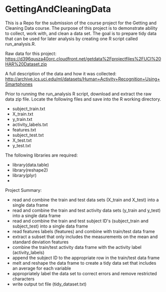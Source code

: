 # GettingAndCleaningData
This is a Repo for the submission of the course project for the Getting and Cleaning Data course.  The purpose of this project is to demonstrate ability to collect, work with, and clean a data set. The goal is to prepare tidy data that can be used for later analysis by creating one R script called run_analysis.R.

Raw data for this project:
  https://d396qusza40orc.cloudfront.net/getdata%2Fprojectfiles%2FUCI%20HAR%20Dataset.zip

A full description of the data and how it was collected:    
  http://archive.ics.uci.edu/ml/datasets/Human+Activity+Recognition+Using+Smartphones

Prior to running the run_analysis R script, download and extract the raw data zip file.  Locate the following files and save into the R working directory.
 - subject_train.txt
 - X_train.txt
 - y_train.txt
 - activity_labels.txt
 - features.txt
 - subject_test.txt
 - X_test.txt
 - y_test.txt

The following libraries are required:
 - library(data.table)
 - library(reshape2)
 - library(plyr)
 - 
Project Summary:
 - read and combine the train and test data sets (X_train and X_test) into a single data frame
 - read and combine the train and test activity data sets (y_train and y_test) into a single data frame
 - read and combine the train and test subject ID's (subject_train and subject_test) into a single data frame
 - read features labels (features) and combine with train/test data frame
 - extract a subset that only includes the measurements on the mean and standard deviation features
 - combine the train/test activity data frame with the activity label (activity_labels)
 - append the subject ID to the appropriate row in the train/test data frame
 - melt and reshape the data frame to create a tidy data set that includes an average for each variable
 - appropriately label the data set to correct errors and remove restricted characters 
 - write output txt file (tidy_dataset.txt)


